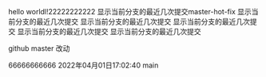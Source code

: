 hello worldl!22222222222
显示当前分支的最近几次提交master-hot-fix
显示当前分支的最近几次提交
显示当前分支的最近几次提交
显示当前分支的最近几次提交
显示当前分支的最近几次提交
显示当前分支的最近几次提交


github master 改动 


66666666666 2022年04月01日17:02:40 main
